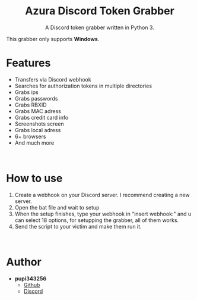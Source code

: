 <h1 align="center">Azura Discord Token Grabber</h1>
<p align="center">A Discord token grabber written in Python 3.</p>

This grabber only supports **Windows**.

# Features
 - Transfers via Discord webhook
 - Searches for authorization tokens in multiple directories
 - Grabs ips
 - Grabs passwords
 - Grabs RBXID
 - Grabs MAC adress
 - Grabs credit card info
 - Screenshots screen
 - Grabs local adress
 - 6+ browsers
 - And much more

<br>

# How to use
 1. Create a webhook on your Discord server. I recommend creating a new server.
 2. Open the bat file and wait to setup
 3. When the setup finishes, type your webhook in "insert webhook:" and u can select 18 options, for setupping the grabber, all of them works.
 4. Send the script to your victim and make them run it.

<br>

# Author
- **pupi343256**
    - [Github](https://github.com/pupi343256)
    - [Discord](pupi#5100)

